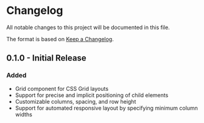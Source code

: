 # Changelog

All notable changes to this project will be documented in this file.

The format is based on [Keep a Changelog](https://keepachangelog.com/en/1.0.0/).

## 0.1.0 - Initial Release

### Added

- Grid component for CSS Grid layouts
- Support for precise and implicit positioning of child elements
- Customizable columns, spacing, and row height
- Support for automated responsive layout by specifying minimum column widths
